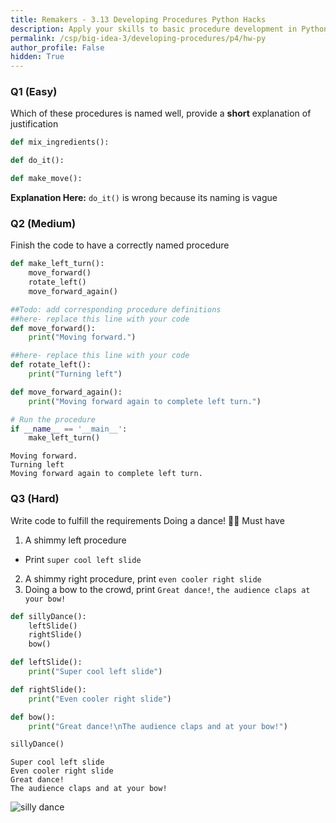 ```yaml
---
title: Remakers - 3.13 Developing Procedures Python Hacks
description: Apply your skills to basic procedure development in Python.
permalink: /csp/big-idea-3/developing-procedures/p4/hw-py
author_profile: False
hidden: True
---
```


### Q1 (Easy)
Which of these procedures is named well, provide a **short** explanation of justification


```python
def mix_ingredients():

def do_it():

def make_move():
```

**Explanation Here:**
`do_it()` is wrong because its naming is vague

### Q2 (Medium)
Finish the code to have a correctly named procedure


```python
def make_left_turn():
    move_forward()
    rotate_left()
    move_forward_again()

##Todo: add corresponding procedure definitions
##here- replace this line with your code
def move_forward():
    print("Moving forward.")

##here- replace this line with your code
def rotate_left():
    print("Turning left")

def move_forward_again():
    print("Moving forward again to complete left turn.")

# Run the procedure
if __name__ == '__main__':
    make_left_turn()
```

    Moving forward.
    Turning left
    Moving forward again to complete left turn.


### Q3 (Hard)
Write code to fulfill the requirements
Doing a dance! 🕺💃
Must have
1. A shimmy left procedure
- Print `super cool left slide`
2. A shimmy right procedure, print `even cooler right slide`
3. Doing a bow to the crowd, print `Great dance!`, `the audience claps at your bow!`


```python
def sillyDance():
    leftSlide()
    rightSlide()
    bow()

def leftSlide():
    print("Super cool left slide")

def rightSlide():
    print("Even cooler right slide")

def bow():
    print("Great dance!\nThe audience claps and at your bow!")

sillyDance()
```

    Super cool left slide
    Even cooler right slide
    Great dance!
    The audience claps and at your bow!


![silly dance](https://i.redd.it/7bb0v1q2j9ce1.gif)
